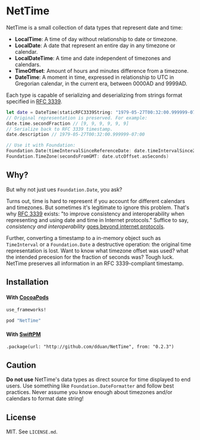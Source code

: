 # NetTime

NetTime is a small collection of data types that represent date and time:

- **LocalTime**: A time of day without relationship to date or timezone.
- **LocalDate**: A date that represent an entire day in any timezone or calendar.
- **LocalDateTime**: A time and date independent of timezones and calendars.
- **TimeOffset**: Amount of hours and minutes difference from a timezone.
- **DateTime**: A moment in time, expressed in relationship to UTC in Gregorian
  calendar, in the current era, between 0000AD and 9999AD.

Each type is capable of serializing and deserializing from strings format
specified in [RFC 3339][].

```swift
let date = DateTime(staticRFC3339String: "1979-05-27T00:32:00.999999-07:00")
// Original representation is preserved. For example:
date.time.secondFraction // [9, 9, 9, 9, 9, 9]
// Serialize back to RFC 3339 timestamp.
date.description // 1979-05-27T00:32:00.999999-07:00

// Use it with Foundation:
Foundation.Date(timeIntervalSinceReferenceDate: date.timeIntervalSince2001)
Foundation.TimeZone(secondsFromGMT: date.utcOffset.asSeconds)
```

## Why?

But why not just ues `Foundation.Date`, you ask?

Turns out, time is hard to represent if you account for different calendars
and timezones. But sometimes it's legitimate to ignore this problem. That's why
[RFC 3339][] exists: "to improve consistency and interoperability when
representing and using date and time in Internet protocols." Suffice to say,
_consistency and interoperability_ [goes beyond internet protocols][TOML Date].

Further, converting a timestamp to a in-memory object such as `TimeInterval` or
a `Foundation.Date` a destructive operation: the original time representation is
lost. Want to know what timezone offset was used? what the intended precesion
for the fraction of seconds was? Tough luck. NetTime preserves all information
in an RFC 3339-compliant timestamp.

## Installation

#### With [CocoaPods](http://cocoapods.org/)

```ruby
use_frameworks!

pod "NetTime"
```

#### With [SwiftPM](https://swift.org/package-manager)

```
.package(url: "http://github.com/dduan/NetTime", from: "0.2.3")
```

## Caution

**Do not use** NetTime's data types as direct source for time displayed to end
users. Use something like `Foundation.DateFormatter` and follow best practices.
Never assume you know enough about timezones and/or calendars to format date
string!

[RFC 3339]: https://tools.ietf.org/html/rfc3339
[TOML Date]: https://github.com/toml-lang/toml/blob/master/versions/en/toml-v0.5.0.md#offset-date-time

## License

MIT. See `LICENSE.md`.
